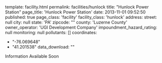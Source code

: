 template: facility.html
permalink: facilities/hunlock
title: "Hunlock Power Station"
page_title: 'Hunlock Power Station'
date: 2013-11-01 09:52:50
published: true
page_class: 'facility'
facility_class: 'hunlock'
address: 
  street: null
  city: null
  state: 'PA'
  zipcode: ""
  county: 'Luzerne County'
owner_operator: 'UGI Development Company'
impoundment_hazard_rating: null
monitoring: null
pollutants: []
coordinates: 
  - "-76.069648"
  - "41.201538"
data_download: ""

Information Available Soon
